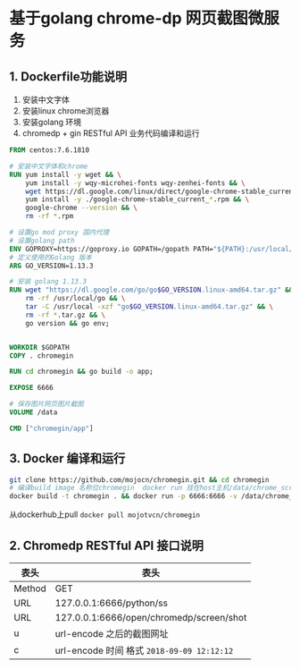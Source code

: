 # 基于golang chrome-dp 网页截图微服务

## 1. Dockerfile功能说明
1. 安装中文字体
2. 安装linux chrome浏览器
3. 安装golang 环境
3. chromedp + gin RESTful API 业务代码编译和运行

```dockerfile
FROM centos:7.6.1810

# 安装中文字体和chrome
RUN yum install -y wget && \
    yum install -y wqy-microhei-fonts wqy-zenhei-fonts && \
    wget https://dl.google.com/linux/direct/google-chrome-stable_current_x86_64.rpm && \
    yum install -y ./google-chrome-stable_current_*.rpm && \
    google-chrome --version && \
    rm -rf *.rpm

# 设置go mod proxy 国内代理
# 设置golang path
ENV GOPROXY=https://goproxy.io GOPATH=/gopath PATH="${PATH}:/usr/local/go/bin"
# 定义使用的Golang 版本
ARG GO_VERSION=1.13.3

# 安装 golang 1.13.3
RUN wget "https://dl.google.com/go/go$GO_VERSION.linux-amd64.tar.gz" && \
    rm -rf /usr/local/go && \
    tar -C /usr/local -xzf "go$GO_VERSION.linux-amd64.tar.gz" && \
    rm -rf *.tar.gz && \
    go version && go env;


WORKDIR $GOPATH
COPY . chromegin

RUN cd chromegin && go build -o app;

EXPOSE 6666

# 保存图片网页图片截图
VOLUME /data

CMD ["chromegin/app"]
```

## 3. Docker 编译和运行
```bash
git clone https://github.com/mojocn/chromegin.git && cd chromegin
# 编译build image 名称位chromegin  docker run 挂在host主机/data/chrome_screen_shot 目录保存图片
docker build -t chromegin . && docker run -p 6666:6666 -v /data/chrome_screen_shot:/data --name chromegin chromegin 
```

从dockerhub上pull
`docker pull mojotvcn/chromegin`

## 2. Chromedp RESTful API 接口说明
|  表头   | 表头  |
|  ----  | ----  |
| Method | GET |
| URL  | 127.0.0.1:6666/python/ss |
| URL  | 127.0.0.1:6666/open/chromedp/screen/shot |
| u  | url-encode 之后的截图网址 |
| c  | url-encode 时间 格式 `2018-09-09 12:12:12` |
